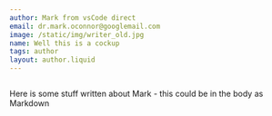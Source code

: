 ```yaml
---
author: Mark from vsCode direct
email: dr.mark.oconnor@googlemail.com
image: /static/img/writer_old.jpg
name: Well this is a cockup
tags: author
layout: author.liquid
---
```


<img src="{{ image }}" alt="">

Here is some stuff written about Mark - this could be in the body as Markdown
